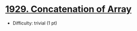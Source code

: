# [1929. Concatenation of Array](https://leetcode.com/problems/concatenation-of-array/)
- Difficulty: trivial (1 pt)
        